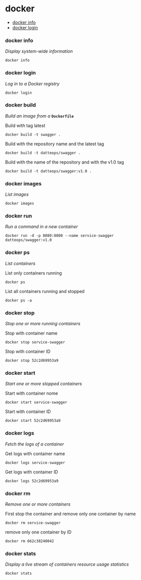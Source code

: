 # docker

<!-- TOC -->

- [docker info](#docker-info)
- [docker login](#docker-login)

### docker info
_Display system-wide information_
```
docker info
```

### docker login
_Log in to a Docker registry_
```
docker login
```

### docker build
_Build an image from a_ __`Dockerfile`__

Build with tag latest
```
docker build -t swagger .
```

Build with the repository name and the latest tag
```
docker build -t datteops/swagger .
```

Build with the name of the repository and with the v1.0 tag
```
docker build -t datteops/swagger:v1.0 .
```

### docker images
_List images_
```
docker images
```

### docker run
_Run a command in a new container_
```
docker run -d -p 8080:8080 --name service-swagger datteops/swagger:v1.0
```

### docker ps 
_List containers_

List only containers running
```
docker ps
```

List all containers running and stopped
```
docker ps -a
```

### docker stop
_Stop one or more running containers_

Stop with container name
```
docker stop service-swagger
```

Stop with container ID
```
docker stop 52c2d69953a9
```

### docker start
_Start one or more stopped containers_

Start with container nome
```
docker start service-swagger
```

Start with container ID
```
docker start 52c2d69953a9
```

### docker logs
_Fetch the logs of a container_

Get logs with container name
```
docker logs service-swagger
```

Get logs with container ID
```
docker logs 52c2d69953a9
```

### docker rm
_Remove one or more containers_

First stop the container and remove only one container by name
```
docker rm service-swagger
```

remove only one container by ID
```
docker rm 662c38240042
```

### docker stats
_Display a live stream of containers resource usage statistics_
```
docker stats
```
